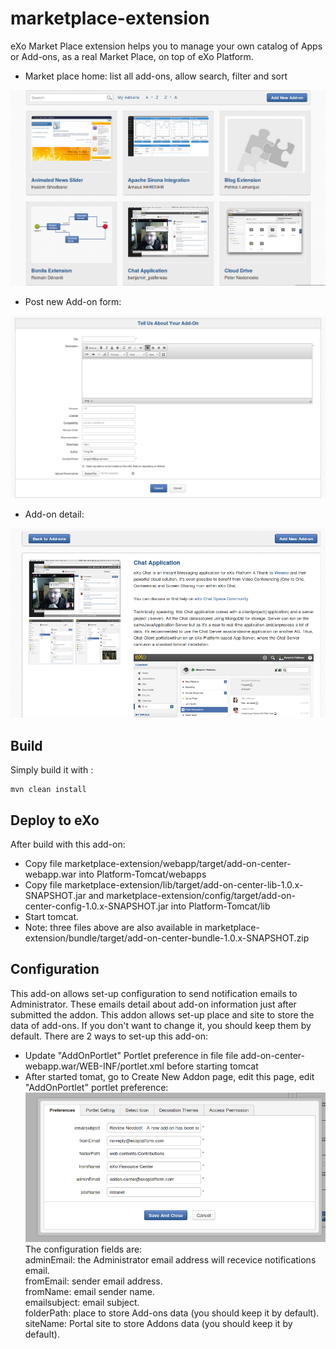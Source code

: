 marketplace-extension
=====================

eXo Market Place extension helps you to manage your own catalog of Apps or Add-ons, as a real Market Place, on top of eXo Platform.
* Market place home: list all add-ons, allow search, filter and sort
<img src="resource/ScreenShots/Search_addon.png" alt="Addon home page">

* Post new Add-on form:
<img src="resource/ScreenShots/Add_new_addon.png" alt="Add new addon">

* Add-on detail:
<img src="resource/ScreenShots/Addon_detail.png" alt="Addon detail">

Build
---------------
Simply build it with :

	mvn clean install


Deploy to eXo
---------------
After build with this add-on:
* Copy file marketplace-extension/webapp/target/add-on-center-webapp.war into Platform-Tomcat/webapps
* Copy file marketplace-extension/lib/target/add-on-center-lib-1.0.x-SNAPSHOT.jar and marketplace-extension/config/target/add-on-center-config-1.0.x-SNAPSHOT.jar into Platform-Tomcat/lib
* Start tomcat.
* Note: three files above are also available in marketplace-extension/bundle/target/add-on-center-bundle-1.0.x-SNAPSHOT.zip

Configuration
---------------
This add-on allows set-up configuration to send notification emails to Administrator. These emails detail about add-on information just after submitted the addon.
This addon allows set-up place and site to store the data of add-ons. If you don't want to change it, you should keep them by default.
There are 2 ways to set-up this add-on:
* Update "AddOnPortlet" Portlet preference in file file add-on-center-webapp.war/WEB-INF/portlet.xml before starting tomcat
* After started tomat, go to Create New Addon page, edit this page, edit "AddOnPortlet" portlet preference:<br>
  <img src="resource/ScreenShots/AddOnPortletPreference.png" alt="portletPreference">
  <br>
The configuration fields are:<br>
adminEmail: the Administrator email address will recevice notifications email.<br>
fromEmail: sender email address.<br>
fromName: email sender name.<br>
emailsubject: email subject.<br>
folderPath: place to store Add-ons data (you should keep it by default).<br>
siteName: Portal site to store Addons data (you should keep it by default).
